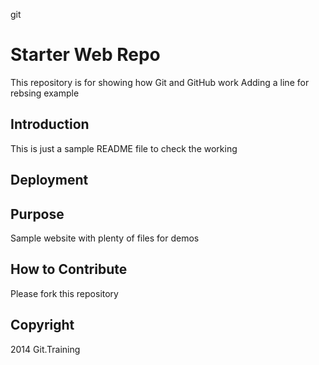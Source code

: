 git
# Starter Web Repo

This repository is for showing how Git and GitHub work
Adding a line for rebsing example

## Introduction
This is just a sample README file to check the working

## Deployment

## Purpose

Sample website with plenty of files for demos

## How to Contribute
Please fork this repository
## Copyright
2014 Git.Training
